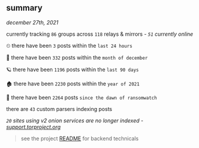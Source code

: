 
## summary
_december 27th, 2021_

currently tracking `86` groups across `118` relays & mirrors - _`51` currently online_

⏲ there have been `3` posts within the `last 24 hours`

🦈 there have been `332` posts within the `month of december`

🪐 there have been `1196` posts within the `last 90 days`

🏚 there have been `2230` posts within the `year of 2021`

🦕 there have been `2264` posts `since the dawn of ransomwatch`

there are `43` custom parsers indexing posts

_`20` sites using v2 onion services are no longer indexed - [support.torproject.org](https://support.torproject.org/onionservices/v2-deprecation/)_

> see the project [README](https://github.com/thetanz/ransomwatch#ransomwatch--) for backend technicals
